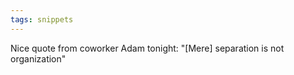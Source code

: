 ```yaml
---
tags: snippets
---
```


Nice quote from coworker Adam tonight: "\[Mere\] separation is not organization"

